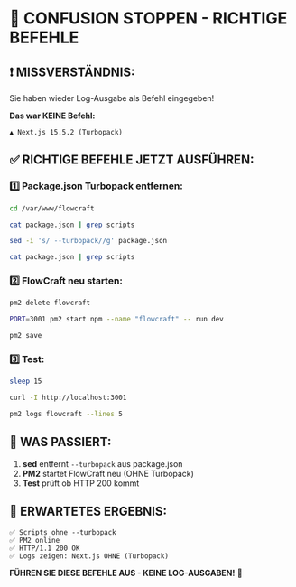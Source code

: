 # 🛑 CONFUSION STOPPEN - RICHTIGE BEFEHLE

## ❗ MISSVERSTÄNDNIS:
Sie haben wieder Log-Ausgabe als Befehl eingegeben!

**Das war KEINE Befehl:**
```
▲ Next.js 15.5.2 (Turbopack)
```

## ✅ RICHTIGE BEFEHLE JETZT AUSFÜHREN:

### **1️⃣ Package.json Turbopack entfernen:**
```bash
cd /var/www/flowcraft

cat package.json | grep scripts

sed -i 's/ --turbopack//g' package.json

cat package.json | grep scripts
```

### **2️⃣ FlowCraft neu starten:**
```bash
pm2 delete flowcraft

PORT=3001 pm2 start npm --name "flowcraft" -- run dev

pm2 save
```

### **3️⃣ Test:**
```bash
sleep 15

curl -I http://localhost:3001

pm2 logs flowcraft --lines 5
```

## 🎯 **WAS PASSIERT:**

1. **sed** entfernt `--turbopack` aus package.json
2. **PM2** startet FlowCraft neu (OHNE Turbopack)
3. **Test** prüft ob HTTP 200 kommt

## 🚀 **ERWARTETES ERGEBNIS:**

```
✅ Scripts ohne --turbopack
✅ PM2 online
✅ HTTP/1.1 200 OK
✅ Logs zeigen: Next.js OHNE (Turbopack)
```

**FÜHREN SIE DIESE BEFEHLE AUS - KEINE LOG-AUSGABEN!** 🔧


